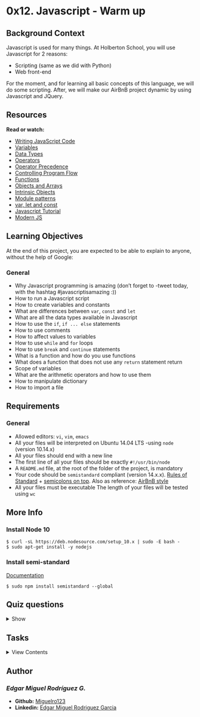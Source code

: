 # 0x12. Javascript - Warm up

## Background Context

Javascript is used for many things. At Holberton School, you will use Javascript for 2 reasons:

- Scripting (same as we did with Python)
- Web front-end

For the moment, and for learning all basic concepts of this language, we will do some scripting. After, we will make our AirBnB project dynamic by using Javascript and JQuery.

## Resources

**Read or watch:**

- [Writing JavaScript Code](https://developer.mozilla.org/en-US/docs/Learn/Getting_started_with_the_web/JavaScript_basics)
- [Variables](https://developer.mozilla.org/en-US/docs/Learn/JavaScript/First_steps/Variables)
- [Data Types](https://developer.mozilla.org/en-US/docs/Web/JavaScript/Data_structures)
- [Operators](https://developer.mozilla.org/en-US/docs/Learn/Getting_started_with_the_web/JavaScript_basics)
- [Operator Precedence](https://developer.mozilla.org/en-US/docs/Web/JavaScript/Reference/Operators/Operator_Precedence)
- [Controlling Program Flow](https://developer.mozilla.org/en-US/docs/Web/JavaScript/Guide/Control_flow_and_error_handling)
- [Functions](https://developer.mozilla.org/en-US/docs/Learn/JavaScript/Building_blocks/Functions)
- [Objects and Arrays](https://developer.mozilla.org/en-US/docs/Learn/JavaScript/Objects)
- [Intrinsic Objects](https://developer.mozilla.org/en-US/docs/Learn/JavaScript/Objects)
- [Module patterns](http://darrenderidder.github.io/talks/ModulePatterns/#/)
- [var, let and const](https://www.youtube.com/watch?v=sjyJBL5fkp8)
- [Javascript Tutorial](https://www.youtube.com/watch?v=vZBCTc9zHtI)
- [Modern JS](https://github.com/mbeaudru/modern-js-cheatsheet)

## Learning Objectives

At the end of this project, you are expected to be able to explain to anyone, without the help of Google:

### General

- Why Javascript programming is amazing (don’t forget to -tweet today, with the hashtag #javascriptisamazing :))
- How to run a Javascript script
- How to create variables and constants
- What are differences between `var`, `const` and `let`
- What are all the data types available in Javascript
- How to use the `if`, `if ... else` statements
- How to use comments
- How to affect values to variables
- How to use `while` and `for` loops
- How to use `break` and `continue` statements
- What is a function and how do you use functions
- What does a function that does not use any `return` statement return
- Scope of variables
- What are the arithmetic operators and how to use them
- How to manipulate dictionary
- How to import a file

## Requirements

### General

- Allowed editors: `vi`, `vim`, `emacs`
- All your files will be interpreted on Ubuntu 14.04 LTS -using `node` (version 10.14.x)
- All your files should end with a new line
- The first line of all your files should be exactly `#!/usr/bin/node`
- A `README.md` file, at the root of the folder of the project, is mandatory
- Your code should be `semistandard` compliant (version 14.x.x). [Rules of Standard](https://standardjs.com/rules.html) + [semicolons on top](https://github.com/standard/semistandard). Also as reference: [AirBnB style](https://github.com/airbnb/javascript)
- All your files must be executable
The length of your files will be tested using `wc`

## More Info

### Install Node 10

```
$ curl -sL https://deb.nodesource.com/setup_10.x | sudo -E bash -
$ sudo apt-get install -y nodejs
```

### Install semi-standard

[Documentation](https://github.com/standard/semistandard)

```
$ sudo npm install semistandard --global
```

## Quiz questions

<details>
<summary>Show</summary>
  
### Question #0

Does Javascript have `String` as a native datatype?

- [x] Yes
- [ ] No

### Question #1

Does Javascript have `Array` as a native datatype?

- [x] Yes
- [ ] No

### Question #2

Does Javascript have `Set` as a native datatype?

- [ ] Yes
- [x] No

### Question #3

Does Javascript have `Dictionary` as a native datatype?

- [ ] Yes
- [x] No

```
**Tips:**
Everything is `Object` and `Object` type in Javascript is powerful.
```

### Question #4

What does `let` mean? (please check all true answers)

- [x] It’s the keyword to define a variable in the local scope
- [ ] It’s the keyword to define a global variable
- [x] It’s the keyword to define a variable with optionally initializing it to a value
- [ ] It’s the keyword to define a constant variable
- [x] It’s the keyword to define a variable that can be re-assign during the execution

### Question #5

What does `const` mean? (please check all true answers)

- [x] It’s the keyword to define a variable in the local scope
- [ ] It’s the keyword to define a global variable
- [ ] It’s the keyword to define a variable with optionally initializing it to a value
- [x] It’s the keyword to define a constant variable
- [ ] It’s the keyword to define a variable that can be re-assign during the execution

</details>

## Tasks

<details>
<summary>View Contents</summary>

0. First constant, first print mandatory
Score: 100.00% (Checks completed: 100.00%)
Write a script that prints “Javascript is amazing”:

You must create a constant variable called myVar with the value “Javascript is amazing”
You must use console.log(...) to print all output
You are not allowed to use var
guillaume@ubuntu:~/0x12$ ./0-javascript_is_amazing.js 
Javascript is amazing
guillaume@ubuntu:~/0x12$ 
guillaume@ubuntu:~/0x12$ semistandard ./0-javascript_is_amazing.js 
guillaume@ubuntu:~/0x12$ 

**Repo:**

* GitHub repository: `holbertonschool-higher_level_programming`
* Directory: `0x12-javascript-warm_up`
* File: `0-javascript_is_amazing.js`

1. 3 languages mandatory
Score: 100.00% (Checks completed: 100.00%)
Write a script that prints 3 lines:

The first line: “C is fun”
The second line: “Python is cool”
The third line: “Javascript is amazing”
You must use console.log(...) to print all output
You are not allowed to use var
guillaume@ubuntu:~/0x12$ ./1-multi_languages.js 
C is fun
Python is cool
Javascript is amazing
guillaume@ubuntu:~/0x12$ 

**Repo:**

* GitHub repository: `holbertonschool-higher_level_programming`
* Directory: `0x12-javascript-warm_up`
* File: `1-multi_languages.js`

2. Arguments mandatory
Score: 100.00% (Checks completed: 100.00%)
Write a script that prints a message depending of the number of arguments passed:

If no arguments are passed to the script, print “No argument”
If only one argument is passed to the script, print “Argument found”
Otherwise, print “Arguments found”
You must use console.log(...) to print all output
You are not allowed to use var
Reference: process.argv

guillaume@ubuntu:~/0x12$ ./2-arguments.js 
No argument
guillaume@ubuntu:~/0x12$ ./2-arguments.js Holberton
Argument found
guillaume@ubuntu:~/0x12$ ./2-arguments.js Holberton School
Arguments found
guillaume@ubuntu:~/0x12$ 

**Repo:**

* GitHub repository: `holbertonschool-higher_level_programming`
* Directory: `0x12-javascript-warm_up`
* File: `2-arguments.js`

3. Value of my argument mandatory
Score: 100.00% (Checks completed: 100.00%)
Write a script that prints the first argument passed to it:

If no arguments are passed to the script, print “No argument”
You must use console.log(...) to print all output
You are not allowed to use var
You are not allowed to use length
guillaume@ubuntu:~/0x12$ ./3-value_argument.js 
No argument
guillaume@ubuntu:~/0x12$ ./3-value_argument.js Holberton
Holberton
guillaume@ubuntu:~/0x12$ 

**Repo:**

* GitHub repository: `holbertonschool-higher_level_programming`
* Directory: `0x12-javascript-warm_up`
* File: `3-value_argument.js`

4. Create a sentence mandatory
Score: 100.00% (Checks completed: 100.00%)
Write a script that prints two arguments passed to it, in the following format: “ is ”

You must use console.log(...) to print all output
You are not allowed to use var
guillaume@ubuntu:~/0x12$ ./4-concat.js c cool
c is cool
guillaume@ubuntu:~/0x12$ ./4-concat.js c 
c is undefined
guillaume@ubuntu:~/0x12$ ./4-concat.js
undefined is undefined
guillaume@ubuntu:~/0x12$ 

**Repo:**

* GitHub repository: `holbertonschool-higher_level_programming`
* Directory: `0x12-javascript-warm_up`
* File: `4-concat.js`

5. An Integer mandatory
Score: 100.00% (Checks completed: 100.00%)
Write a script that prints My number: <first argument converted in integer> if the first argument can be converted to an integer:

If the argument can’t be converted to an integer, print “Not a number”
You must use console.log(...) to print all output
You are not allowed to use var
You are not allowed to use try/catch
guillaume@ubuntu:~/0x12$ ./5-to_integer.js 
Not a number
guillaume@ubuntu:~/0x12$ ./5-to_integer.js 89
My number: 89
guillaume@ubuntu:~/0x12$ ./5-to_integer.js "89"
My number: 89
guillaume@ubuntu:~/0x12$ ./5-to_integer.js 89.89
My number: 89
guillaume@ubuntu:~/0x12$ ./5-to_integer.js Holberton
Not a number
guillaume@ubuntu:~/0x12$ 

**Repo:**

* GitHub repository: `holbertonschool-higher_level_programming`
* Directory: `0x12-javascript-warm_up`
* File: `5-to_integer.js`

6. Loop to languages mandatory
Score: 100.00% (Checks completed: 100.00%)
Write a script that prints 3 lines: (like 1-multi_languages.js) but by using an array of string and a loop

The first line: “C is fun”
The second line: “Python is cool”
The third line: “Javascript is amazing”
You must use console.log(...) to print all output
You are not allowed to use var
You are not allowed to use any if/else statement
You can use only one console.log
You must use a loop (while, for, etc.)
guillaume@ubuntu:~/0x12$ ./6-multi_languages_loop.js 
C is fun
Python is cool
Javascript is amazing
guillaume@ubuntu:~/0x12$ 

**Repo:**

* GitHub repository: `holbertonschool-higher_level_programming`
* Directory: `0x12-javascript-warm_up`
* File: `6-multi_languages_loop.js`

7. I love C mandatory
Score: 100.00% (Checks completed: 100.00%)
Write a script that prints x times “C is fun”

Where x is the first argument of the script
If the first argument can’t be converted to an integer, print “Missing number of occurrences”
You must use console.log(...) to print all output
You are not allowed to use var
You can use only two console.log
You must use a loop (while, for, etc.)
guillaume@ubuntu:~/0x12$ ./7-multi_c.js 2
C is fun
C is fun
guillaume@ubuntu:~/0x12$ ./7-multi_c.js 5
C is fun
C is fun
C is fun
C is fun
C is fun
guillaume@ubuntu:~/0x12$ ./7-multi_c.js 
Missing number of occurrences
guillaume@ubuntu:~/0x12$ ./7-multi_c.js -3
guillaume@ubuntu:~/0x12$ 

**Repo:**

* GitHub repository: `holbertonschool-higher_level_programming`
* Directory: `0x12-javascript-warm_up`
* File: `7-multi_c.js`

8. Square mandatory
Score: 100.00% (Checks completed: 100.00%)
Write a script that prints a square

The first argument is the size of the square
If the first argument can’t be converted to an integer, print “Missing size”
You must use the character X to print the square
You must use console.log(...) to print all output
You are not allowed to use var
You must use a loop (while, for, etc.)
guillaume@ubuntu:~/0x12$ ./8-square.js
Missing size
guillaume@ubuntu:~/0x12$ ./8-square.js Holberton
Missing size
guillaume@ubuntu:~/0x12$ ./8-square.js 2
XX
XX
guillaume@ubuntu:~/0x12$ ./8-square.js 6
XXXXXX
XXXXXX
XXXXXX
XXXXXX
XXXXXX
XXXXXX
guillaume@ubuntu:~/0x12$ ./8-square.js -3
guillaume@ubuntu:~/0x12$ 

**Repo:**

* GitHub repository: `holbertonschool-higher_level_programming`
* Directory: `0x12-javascript-warm_up`
* File: `8-square.js`

9. Add mandatory
Score: 100.00% (Checks completed: 100.00%)
Write a script that prints the addition of 2 integers

The first argument is the first integer
The second argument is the second integer
You have to define a function with this prototype: function add(a, b)
You must use console.log(...) to print all output
You are not allowed to use var
guillaume@ubuntu:~/0x12$ ./9-add.js 
NaN
guillaume@ubuntu:~/0x12$ ./9-add.js 1
NaN
guillaume@ubuntu:~/0x12$ ./9-add.js 1 7
8
guillaume@ubuntu:~/0x12$ ./9-add.js 13 89
102
guillaume@ubuntu:~/0x12$ 

**Repo:**

* GitHub repository: `holbertonschool-higher_level_programming`
* Directory: `0x12-javascript-warm_up`
* File: `9-add.js`

10. Factorial mandatory
Score: 100.00% (Checks completed: 100.00%)
Write a script that computes and prints a factorial

The first argument is integer (argument can be cast as integer) used for computing the factorial
Factorial of NaN is 1
You must do it recursively
You must use a function
You must use console.log(...) to print all output
You are not allowed to use var
guillaume@ubuntu:~/0x12$ ./10-factorial.js 
1
guillaume@ubuntu:~/0x12$ ./10-factorial.js 3
6
guillaume@ubuntu:~/0x12$ ./10-factorial.js 89
1.6507955160908452e+136
guillaume@ubuntu:~/0x12$ ./10-factorial.js 333
Infinity
guillaume@ubuntu:~/0x12$ 

**Repo:**

* GitHub repository: `holbertonschool-higher_level_programming`
* Directory: `0x12-javascript-warm_up`
* File: `10-factorial.js`

11. Second biggest! mandatory
Score: 100.00% (Checks completed: 100.00%)
Write a script that searches the second biggest integer in the list of arguments.

You can assume all arguments can be converted to integer
If no argument passed, print 0
If the number of arguments is 1, print 0
You must use console.log(...) to print all output
You are not allowed to use var
guillaume@ubuntu:~/0x12$ ./11-second_biggest.js 
0
guillaume@ubuntu:~/0x12$ ./11-second_biggest.js 1
0
guillaume@ubuntu:~/0x12$ ./11-second_biggest.js 4 2 5 3 0 -3
4
guillaume@ubuntu:~/0x12$ 

**Repo:**

* GitHub repository: `holbertonschool-higher_level_programming`
* Directory: `0x12-javascript-warm_up`
* File: `11-second_biggest.js`

12. Object mandatory
Score: 100.00% (Checks completed: 100.00%)
Update this script to replace the value 12 with 89:

You are not allowed to use var
guillaume@ubuntu:~/0x12$ cat 12-object.js
#!/usr/bin/node
const myObject = {
  type: 'object',
  value: 12
};
console.log(myObject);
/*
YOUR CODE HERE
*/
console.log(myObject);

guillaume@ubuntu:~/0x12$ ./12-object.js
{ type: 'object', value: 12 }
{ type: 'object', value: 89 }
guillaume@ubuntu:~/0x12$ 

**Repo:**

* GitHub repository: `holbertonschool-higher_level_programming`
* Directory: `0x12-javascript-warm_up`
* File: `12-object.js`

13. Add file mandatory
Score: 100.00% (Checks completed: 100.00%)
Write a function that returns the addition of 2 integers.

The function must be visible from outside
The name of the function must be add
You are not allowed to use var
Tip from Jared

guillaume@ubuntu:~/0x12$ cat 13-main.js
#!/usr/bin/node
const add = require('./13-add').add;
console.log(add(3, 5));
guillaume@ubuntu:~/0x12$ ./13-main.js
8
guillaume@ubuntu:~/0x12$ 

**Repo:**

* GitHub repository: `holbertonschool-higher_level_programming`
* Directory: `0x12-javascript-warm_up`
* File: `13-add.js`

14. Const or not const #advanced
Score: 100.00% (Checks completed: 100.00%)
Write a file that modifies the value of myVar to 333

guillaume@ubuntu:~/0x12$ cat 100-main.js
#!/usr/bin/node
myVar = 89;
require('./100-let_me_const')
console.log(myVar);
guillaume@ubuntu:~/0x12$ ./100-main.js
333
guillaume@ubuntu:~/0x12$ 


Do you get it? Tweet! Post! Talk about it!

Hint: Scope

This exercise doesn’t pass semistandard so don’t worry about it.

**Repo:**

* GitHub repository: `holbertonschool-higher_level_programming`
* Directory: `0x12-javascript-warm_up`
* File: `100-let_me_const.js`

15. Call me Moby #advanced
Score: 100.00% (Checks completed: 100.00%)
Write a function that executes x times a function.

The function must be visible from outside
Prototype: function (x, theFunction)
You are not allowed to use var
guillaume@ubuntu:~/0x12$ cat 101-main.js
#!/usr/bin/node
const callMeMoby = require('./101-call_me_moby').callMeMoby;
callMeMoby(3, function () {
  console.log('C is fun');
});
guillaume@ubuntu:~/0x12$ ./101-main.js
C is fun
C is fun
C is fun
guillaume@ubuntu:~/0x12$ 

**Repo:**

* GitHub repository: `holbertonschool-higher_level_programming`
* Directory: `0x12-javascript-warm_up`
* File: `101-call_me_moby.js`

16. Add me maybe #advanced
Score: 100.00% (Checks completed: 100.00%)
Write a function that increments and calls a function.

The function must be visible from outside
Prototype: function (number, theFunction)
You are not allowed to use var
guillaume@ubuntu:~/0x12$ cat 102-main.js
#!/usr/bin/node
const addMeMaybe = require('./102-add_me_maybe').addMeMaybe;
addMeMaybe(4, function (nb) {
  console.log('New value: ' + nb);
});
guillaume@ubuntu:~/0x12$ ./102-main.js
New value: 5
guillaume@ubuntu:~/0x12$ 

**Repo:**

* GitHub repository: `holbertonschool-higher_level_programming`
* Directory: `0x12-javascript-warm_up`
* File: `102-add_me_maybe.js`

17. Increment object #advanced

Update this script by adding a new function incr that increments the integer value.

You are not allowed to use var
guillaume@ubuntu:~/0x12$ cat 103-object_fct.js
#!/usr/bin/node
const myObject = {
  type: 'object',
  value: 12
};
console.log(myObject);
/*
YOUR CODE HERE
*/
myObject.incr();
console.log(myObject);
myObject.incr();
console.log(myObject);
myObject.incr();
console.log(myObject);

guillaume@ubuntu:~/0x12$ ./103-object_fct.js 
{ type: 'object', value: 12 }
{ type: 'object', value: 13, incr: [Function] }
{ type: 'object', value: 14, incr: [Function] }
{ type: 'object', value: 15, incr: [Function] }
guillaume@ubuntu:~/0x12$ 

**Repo:**

* GitHub repository: `holbertonschool-higher_level_programming`
* Directory: `0x12-javascript-warm_up`
* File: `103-object_fct.js`

</details>

## Author
### _Edgar Miguel Rodríguez G._

- **Github:** [Miguelro123](https://github.com/Miguelro123) 
- **Linkedin:** [Edgar Miguel Rodriguez Garcia](https://www.linkedin.com/in/edgar-miguel-rodriguez-garcia-20a5281a2/)
